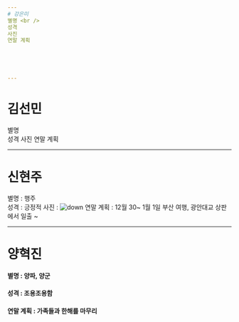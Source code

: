 ```yaml
---
# 강은미
별명 <br />
성격
사진
연말 계획





---
```

# 김선민
별명 <br />
성격
사진
연말 계획



---
# 신현주
별명 : 행주 <br /> 
성격 : 긍정적
사진 : ![down](https://user-images.githubusercontent.com/46036615/50432574-f7ed5480-0915-11e9-8409-433d713b1e2d.jpg)
연말 계획 : 12월 30~ 1월 1일 부산 여행, 광안대교 상판에서 일출 ~


---
# 양혁진


#### 별명 : 양파, 양군 <br />
#### 성격 : 조용조용함 <br />
#### 연말 계획 : 가족들과 한해를 마무리
